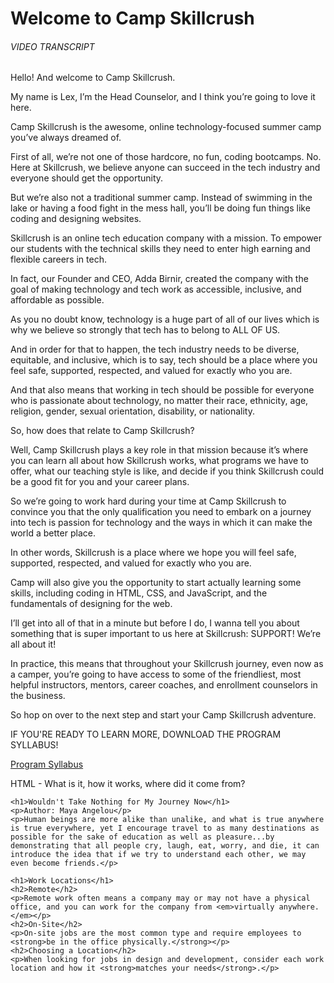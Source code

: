 # Welcome to Camp Skillcrush

###### VIDEO TRANSCRIPT

Hello! And welcome to Camp Skillcrush.

My name is Lex, I’m the Head Counselor, and I think you’re going to love it here.

Camp Skillcrush is the awesome, online technology-focused summer camp you’ve always dreamed of.

First of all, we’re not one of those hardcore, no fun, coding bootcamps. No. Here at Skillcrush, we believe anyone can succeed in the tech industry and everyone should get the opportunity.

But we’re also not a traditional summer camp. Instead of swimming in the lake or having a food fight in the mess hall, you’ll be doing fun things like coding and designing websites.

Skillcrush is an online tech education company with a mission. To empower our students with the technical skills they need to enter high earning and flexible careers in tech.

In fact, our Founder and CEO, Adda Birnir, created the company with the goal of making technology and tech work as accessible, inclusive, and affordable as possible.

As you no doubt know, technology is a huge part of all of our lives which is why we believe so strongly that tech has to belong to ALL OF US.

And in order for that to happen, the tech industry needs to be diverse, equitable, and inclusive, which is to say, tech should be a place where you feel safe, supported, respected, and valued for exactly who you are.

And that also means that working in tech should be possible for everyone who is passionate about technology, no matter their race, ethnicity, age, religion, gender, sexual orientation, disability, or nationality.

So, how does that relate to Camp Skillcrush?

Well, Camp Skillcrush plays a key role in that mission because it’s where you can learn all about how Skillcrush works, what programs we have to offer, what our teaching style is like, and decide if you think Skillcrush could be a good fit for you and your career plans.

So we’re going to work hard during your time at Camp Skillcrush to convince you that the only qualification you need to embark on a journey into tech is passion for technology and the ways in which it can make the world a better place.

In other words, Skillcrush is a place where we hope you will feel safe, supported, respected, and valued for exactly who you are.

Camp will also give you the opportunity to start actually learning some skills, including coding in HTML, CSS, and JavaScript, and the fundamentals of designing for the web.

I’ll get into all of that in a minute but before I do, I wanna tell you about something that is super important to us here at Skillcrush: SUPPORT! We’re all about it!

In practice, this means that throughout your Skillcrush journey, even now as a camper, you’re going to have access to some of the friendliest, most helpful instructors, mentors, career coaches, and enrollment counselors in the business.

So hop on over to the next step and start your Camp Skillcrush adventure.

IF YOU'RE READY TO LEARN MORE, DOWNLOAD THE PROGRAM SYLLABUS!

[Program Syllabus](./resources/BreakIntoTechProgramSyllabus_Feb2024A.pdf)

HTML - What is it, how it works, where did it come from?

```
<h1>Wouldn't Take Nothing for My Journey Now</h1> 
<p>Author: Maya Angelou</p>
<p>Human beings are more alike than unalike, and what is true anywhere is true everywhere, yet I encourage travel to as many destinations as possible for the sake of education as well as pleasure...by demonstrating that all people cry, laugh, eat, worry, and die, it can introduce the idea that if we try to understand each other, we may even become friends.</p>
```
```
<h1>Work Locations</h1>
<h2>Remote</h2>
<p>Remote work often means a company may or may not have a physical office, and you can work for the company from <em>virtually anywhere.</em></p>
<h2>On-Site</h2>
<p>On-site jobs are the most common type and require employees to <strong>be in the office physically.</strong></p>
<h2>Choosing a Location</h2>
<p>When looking for jobs in design and development, consider each work location and how it <strong>matches your needs</strong>.</p>
```